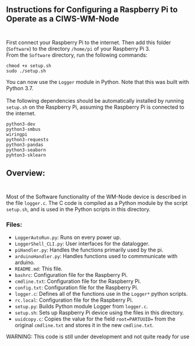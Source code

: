 ## Instructions for Configuring a Raspberry Pi to Operate as a CIWS-WM-Node</br></br>
First connect your Raspberry Pi to the internet. Then add this folder (`Software`) to the directory `/home/pi` of your Raspberry Pi 3.</br>
From the `Software` directory, run the following commands:
```
chmod +x setup.sh
sudo ./setup.sh
```
You can now use the `Logger` module in Python. Note that this was built with Python 3.7.</br></br>
The following dependencies should be automatically installed by running `setup.sh` on the Raspberry Pi, assuming the Raspberry Pi is connected to the internet.
```
python3-dev
python3-smbus
wiringpi
python3-requests
python3-pandas
python3-seaborn
pyhton3-sklearn
```
## Overview:</br></br>
Most of the Software functionality of the WM-Node device is described in the file `logger.c`. The C code is compiled as a Python module by the script `setup.sh`, and is used in the Python scripts in this directory.

### Files:
- `LoggerAutoRun.py`: Runs on every power up.
- `LoggerShell_CLI.py`: User interfaces for the datalogger.
- `piHandler.py`: Handles the functions primarily used by the pi.
- `arduinoHandler.py`: Handles functions used to commmunicate with arduino.
- `README.md`: This file.
- `bashrc`: Configuration file for the Raspberry Pi.
- `cmdline.txt`: Configuration file for the Raspberry Pi.
- `config.txt`: Configuration file for the Raspberry Pi.
- `logger.c`: Defines all of the functions use in the `Logger*` python scripts.
- `rc.local`: Configuration file for the Raspberry Pi.
- `setup.py`: Builds Python module Logger from `logger.c`.
- `setup.sh`: Sets up Raspberry Pi device using the files in this directory.
- `uuidcopy.c`: Copies the value for the field `root=PARTUUID=` from the original `cmdline.txt` and stores it in the new `cmdline.txt`.

WARNING: This code is still under development and not quite ready for use</br>
